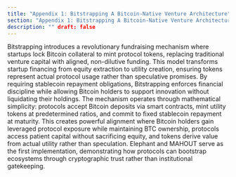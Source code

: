 ```yaml
---
title: "Appendix 1: Bitstrapping A Bitcoin-Native Venture Architecture" slug: "appendix-1-bitstrapping-a-bitcoin-native-venture-architecture" publishDate: "2025-07-08" chapter: "Appendix 1: Bitstrapping A Bitcoin-Native Venture Architecture"
section: "Appendix 1: Bitstrapping A Bitcoin-Native Venture Architecture" parentSlug: "appendix-1-bitstrapping-a-bitcoin-native-venture-architecture" order: 0 toc: true
description: "" draft: false
---
```

Bitstrapping introduces a revolutionary fundraising mechanism where startups lock Bitcoin collateral to mint protocol tokens, replacing traditional venture capital with aligned, non-dilutive funding. This model transforms startup financing from equity extraction to utility creation, ensuring tokens represent actual protocol usage rather than speculative promises. By requiring stablecoin repayment obligations, Bitstrapping enforces financial discipline while allowing Bitcoin holders to support innovation without liquidating their holdings.
The mechanism operates through mathematical simplicity: protocols accept Bitcoin deposits via smart contracts, mint utility tokens at predetermined ratios, and commit to fixed stablecoin repayment at maturity. This creates powerful alignment where Bitcoin holders gain leveraged protocol exposure while maintaining BTC ownership, protocols access patient capital without sacrificing equity, and tokens derive value from actual utility rather than speculation. Elephant and MAHOUT serve as the first implementation, demonstrating how protocols can bootstrap ecosystems through cryptographic trust rather than institutional gatekeeping.